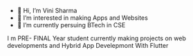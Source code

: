 - 👋 Hi, I’m Vini Sharma 
- 👀 I’m interested in making Apps and Websites 
- 🌱 I’m currently persuing BTech in CSE

I m PRE- FINAL Year student currently making projects on web developments and Hybrid App Develepmont With Flutter
